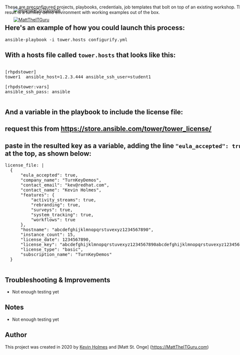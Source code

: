 [![RedHatROoT/ansible](https://avatars2.githubusercontent.com/u/2985831?s=100)](https://github.com/redhatroot/ansible/) 

[![MattTheITGuru](https://avatars0.githubusercontent.com/u/22283700?s=100)](https://MattTheITGuru.com)


<div style="position: absolute; top: 40px; left: 200px;">

These are preconfigured projects, playbooks, credentials, job templates that bolt on top of an existing workshop.  The end result is a turnkey demo environment with working examples out of the box.


## Here's an example of how you could launch this process:
<pre>
ansible-playbook -i tower.hosts configurify.yml
</pre>

## With a hosts file called ```tower.hosts``` that looks like this:
<pre>

[rhpdstower]
tower1	ansible_host=1.2.3.444 ansible_ssh_user=student1

[rhpdstower:vars]
ansible_ssh_pass: ansible

</pre>

## And a variable in the playbook to include the license file:
## request this from https://store.ansible.com/tower/tower_license/
## paste in the resulted key as a variable, adding the line ```"eula_accepted": true,``` at the top, as shown below:

<pre>
license_file: |
  {
      "eula_accepted": true,
      "company_name": "TurnKeyDemos", 
      "contact_email": "kev@redhat.com", 
      "contact_name": "Kevin Holmes", 
      "features": {
          "activity_streams": true, 
          "rebranding": true, 
          "surveys": true, 
          "system_tracking": true, 
          "workflows": true
      }, 
      "hostname": "abcdefghijklmnopqrstuvexyz1234567890", 
      "instance_count": 15, 
      "license_date": 1234567890,
      "license_key": "abcdefghijklmnopqrstuvexyz1234567890abcdefghijklmnopqrstuvexyz1234567890",
      "license_type": "basic", 
      "subscription_name": "TurnKeyDemos"
  }

</pre>

## Troubleshooting & Improvements

- Not enough testing yet

## Notes

  - Not enough testing yet

## Author

This project was created in 2020 by [Kevin Holmes](http://GoKEV.com/) and [Matt St. Onge] (https://MattTheITGuru.com) 


